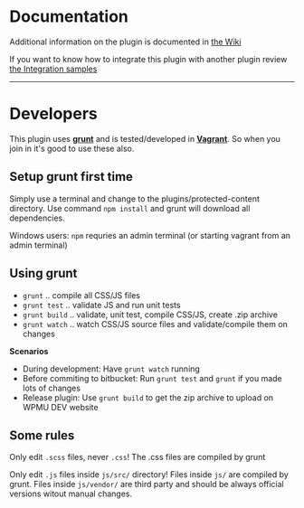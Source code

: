# Documentation #

Additional information on the plugin is documented in [the Wiki](https://bitbucket.org/incsub/protected-content/wiki/Home)

If you want to know how to integrate this plugin with another plugin review [the Integration samples](https://bitbucket.org/incsub/protected-content/wiki/Code%20Guide%20-%20Integration)

-----

# Developers #

This plugin uses **[grunt](http://gruntjs.com/getting-started)** and is tested/developed in **[Vagrant](https://bitbucket.org/incsub/vvv-incsub)**.
So when you join in it's good to use these also.

## Setup grunt first time ##

Simply use a terminal and change to the plugins/protected-content directory.
Use command `npm install` and grunt will download all dependencies.

Windows users: `npm` requries an admin terminal (or starting vagrant from an admin terminal)


## Using grunt ##

* `grunt` .. compile all CSS/JS files
* `grunt test` .. validate JS and run unit tests
* `grunt build` .. validate, unit test, compile CSS/JS, create .zip archive
* `grunt watch` .. watch CSS/JS source files and validate/compile them on changes

**Scenarios**

* During development: Have `grunt watch` running
* Before commiting to bitbucket: Run `grunt test` and `grunt` if you made lots of changes
* Release plugin: Use `grunt build` to get the zip archive to upload on WPMU DEV website


## Some rules ##

Only edit `.scss` files, never `.css`! The .css files are compiled by grunt

Only edit `.js` files inside `js/src/` directory! Files inside `js/` are compiled by grunt. Files inside `js/vendor/` are third party and should be always official versions witout manual changes.